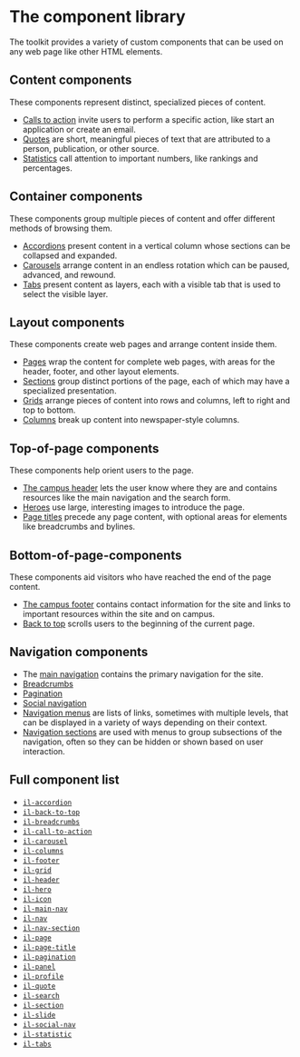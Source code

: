 # The component library

The toolkit provides a variety of custom components that can be used on any web page like other HTML elements.

## Content components

These components represent distinct, specialized pieces of content.

* [Calls to action](./il-call-to-action/README.md) invite users to perform a specific action, like start an application or create an email.
* [Quotes](./il-quote/README.md) are short, meaningful pieces of text that are attributed to a person, publication, or other source. 
* [Statistics](./il-statistic/README.md) call attention to important numbers, like rankings and percentages.

## Container components

These components group multiple pieces of content and offer different methods of browsing them.

* [Accordions](./il-accordion/README.md) present content in a vertical column whose sections can be collapsed and expanded.
* [Carousels](./il-carousel/README.md) arrange content in an endless rotation which can be paused, advanced, and rewound.
* [Tabs](./il-tabs/README.md) present content as layers, each with a visible tab that is used to select the visible layer.

## Layout components

These components create web pages and arrange content inside them.

* [Pages](./il-page/README.md) wrap the content for complete web pages, with areas for the header, footer, and other layout elements.
* [Sections](./il-section/README.md) group distinct portions of the page, each of which may have a specialized presentation.
* [Grids](./il-grid/README.md) arrange pieces of content into rows and columns, left to right and top to bottom.
* [Columns](./il-columns/README.md) break up content into newspaper-style columns.

## Top-of-page components

These components help orient users to the page.

* [The campus header](./il-header/README.md) lets the user know where they are and contains resources like the main navigation and the search form.
* [Heroes](./il-hero/README.md) use large, interesting images to introduce the page.
* [Page titles](./il-page-title/README.md) precede any page content, with optional areas for elements like breadcrumbs and bylines.

## Bottom-of-page-components

These components aid visitors who have reached the end of the page content.

* [The campus footer](./il-footer/README.md) contains contact information for the site and links to important resources within the site and on campus.
* [Back to top](./il-back-to-top/README.md) scrolls users to the beginning of the current page.

## Navigation components

* The [main navigation](./il-main-nav/README.md) contains the primary navigation for the site.
* [Breadcrumbs](./il-breadcrumbs/README.md)
* [Pagination](./il-pagination/README.md)
* [Social navigation](il-social-icons/README.md)
* [Navigation menus](./il-nav/README.md) are lists of links, sometimes with multiple levels, that can be displayed in a variety of ways depending on their context.
* [Navigation sections](./il-nav-section/README.md) are used with menus to group subsections of the navigation, often so they can be hidden or shown based on user interaction.

## Full component list

* [`il-accordion`](./il-accordion/README.md)
* [`il-back-to-top`](./il-back-to-top/README.md)
* [`il-breadcrumbs`](./il-breadcrumbs/README.md)
* [`il-call-to-action`](./il-call-to-action/README.md)
* [`il-carousel`](./il-carousel/README.md)
* [`il-columns`](./il-columns/README.md)
* [`il-footer`](./il-footer/README.md)
* [`il-grid`](./il-grid/README.md)
* [`il-header`](./il-header/README.md)
* [`il-hero`](./il-hero/README.md)
* [`il-icon`](./il-icon/README.md)
* [`il-main-nav`](./il-main-nav/README.md)
* [`il-nav`](./il-nav/README.md)
* [`il-nav-section`](./il-nav-section/README.md)
* [`il-page`](./il-page/README.md)
* [`il-page-title`](./il-page-title/README.md)
* [`il-pagination`](./il-pagination/README.md)
* [`il-panel`](il-panel/README.md)
* [`il-profile`](./il-profile/README.md)
* [`il-quote`](./il-quote/README.md)
* [`il-search`](./il-search/README.md)
* [`il-section`](./il-section/README.md)
* [`il-slide`](./il-slide/README.md)
* [`il-social-nav`](il-social-icons/README.md)
* [`il-statistic`](./il-statistic/README.md)
* [`il-tabs`](./il-tabs/README.md)
